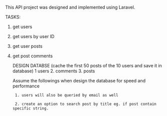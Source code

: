 This API project was designed and  implemented using Laravel.

TASKS:

1. get users

2. get users by user ID

3. get user posts

4. get post comments

    DESIGN DATABSE (cache the first 50 posts of the 10 users and save it in database)
        1   users
        2.  comments
        3.  posts

    Assume the followings when design the database for speed and performance

        1. users will also be queried by email as well

        2. create an option to search post by title eg. if post contain specific string.
